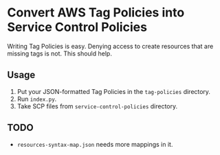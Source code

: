 # Convert AWS Tag Policies into Service Control Policies
Writing Tag Policies is easy. Denying access to create resources that are missing tags is not. This should help.

## Usage

1. Put your JSON-formatted Tag Policies in the `tag-policies` directory.
2. Run `index.py`.
3. Take SCP files from `service-control-policies` directory.

## TODO

- `resources-syntax-map.json` needs more mappings in it.